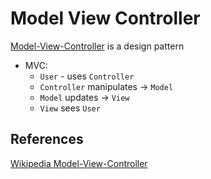 # Model View Controller

[Model-View-Controller](https://en.wikipedia.org/wiki/Model%E2%80%93view%E2%80%93controller) is a design pattern 
- MVC:
	- `User` - uses `Controller`
	- `Controller` manipulates -> `Model`
	-  `Model` updates -> `View`
	- `View` sees `User` 

## References

[Wikipedia Model-View-Controller](https://en.wikipedia.org/wiki/Model%E2%80%93view%E2%80%93controller)